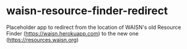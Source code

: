 # waisn-resource-finder-redirect

Placeholder app to redirect from the location of WAISN's old Resource Finder (https://waisn.herokuapp.com) to the new one (https://resources.waisn.org)
